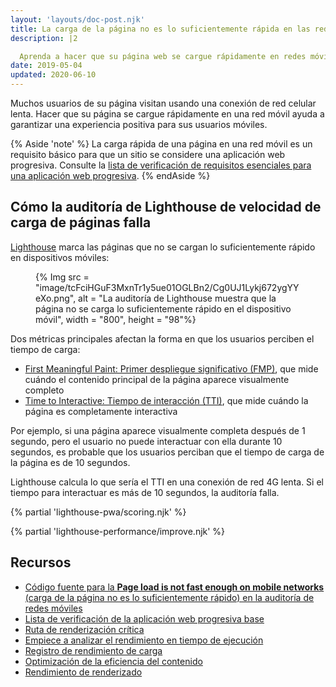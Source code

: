 ```yaml
---
layout: 'layouts/doc-post.njk'
title: La carga de la página no es lo suficientemente rápida en las redes móviles
description: |2

  Aprenda a hacer que su página web se cargue rápidamente en redes móviles.
date: 2019-05-04
updated: 2020-06-10
---
```


Muchos usuarios de su página visitan usando una conexión de red celular lenta. Hacer que su página se cargue rápidamente en una red móvil ayuda a garantizar una experiencia positiva para sus usuarios móviles.

{% Aside 'note' %} La carga rápida de una página en una red móvil es un requisito básico para que un sitio se considere una aplicación web progresiva. Consulte la [lista de verificación de requisitos esenciales para una aplicación web progresiva](https://web.dev/pwa-checklist/#core). {% endAside %}

## Cómo la auditoría de Lighthouse de velocidad de carga de páginas falla

[Lighthouse](https://developers.google.com/web/tools/lighthouse/) marca las páginas que no se cargan lo suficientemente rápido en dispositivos móviles:

<figure>{% Img src = "image/tcFciHGuF3MxnTr1y5ue01OGLBn2/Cg0UJ1Lykj672ygYYeXo.png", alt = "La auditoría de Lighthouse muestra que la página no se carga lo suficientemente rápido en el dispositivo móvil", width = "800", height = "98"%}</figure>

Dos métricas principales afectan la forma en que los usuarios perciben el tiempo de carga:

- [First Meaningful Paint: Primer despliegue significativo (FMP)](/docs/lighthouse/performance/first-meaningful-paint/), que mide cuándo el contenido principal de la página aparece visualmente completo
- [Time to Interactive: Tiempo de interacción (TTI)](https://web.dev/tti/), que mide cuándo la página es completamente interactiva

Por ejemplo, si una página aparece visualmente completa después de 1 segundo, pero el usuario no puede interactuar con ella durante 10 segundos, es probable que los usuarios perciban que el tiempo de carga de la página es de 10 segundos.

Lighthouse calcula lo que sería el TTI en una conexión de red 4G lenta. Si el tiempo para interactuar es más de 10 segundos, la auditoría falla.

{% partial 'lighthouse-pwa/scoring.njk' %}

{% partial 'lighthouse-performance/improve.njk' %}

## Recursos

- [Código fuente para la **Page load is not fast enough on mobile networks** (carga de la página no es lo suficientemente rápido) en la auditoría de redes móviles](https://github.com/GoogleChrome/lighthouse/blob/master/lighthouse-core/audits/load-fast-enough-for-pwa.js)
- [Lista de verificación de la aplicación web progresiva base](https://developers.google.com/web/progressive-web-apps/checklist#baseline)
- [Ruta de renderización crítica](https://developers.google.com/web/fundamentals/performance/critical-rendering-path/)
- [Empiece a analizar el rendimiento en tiempo de ejecución](https://developers.google.com/web/tools/chrome-devtools/evaluate-performance/)
- [Registro de rendimiento de carga](https://developers.google.com/web/tools/chrome-devtools/evaluate-performance/reference#record-load)
- [Optimización de la eficiencia del contenido](https://developers.google.com/web/fundamentals/performance/optimizing-content-efficiency/)
- [Rendimiento de renderizado](https://developers.google.com/web/fundamentals/performance/rendering/)
